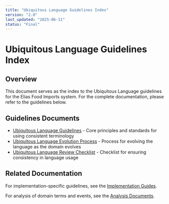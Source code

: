 ```yaml
---
title: "Ubiquitous Language Guidelines Index"
version: "2.0"
last_updated: "2025-06-11"
status: "Final"
---
```


# Ubiquitous Language Guidelines Index

## Overview
This document serves as the index to the Ubiquitous Language guidelines for the Elias Food Imports system. For the complete documentation, please refer to the guidelines below.

## Guidelines Documents

- [Ubiquitous Language Guidelines](./guidelines/ubiquitous_language_guidelines.md) - Core principles and standards for using consistent terminology
- [Ubiquitous Language Evolution Process](./guidelines/ubiquitous_language_evolution.md) - Process for evolving the language as the domain evolves
- [Ubiquitous Language Review Checklist](./guidelines/ubiquitous_language_review_checklist.md) - Checklist for ensuring consistency in language usage

## Related Documentation

For implementation-specific guidelines, see the [Implementation Guides](../ubiquitous-language/implementation-guides/).

For analysis of domain terms and events, see the [Analysis Documents](../ubiquitous-language/analysis/).
